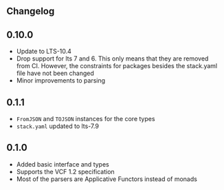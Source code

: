 Changelog
---------
## 0.10.0
* Update to LTS-10.4
* Drop support for lts 7 and 6. This only means that they are removed from CI.
  However, the constraints for packages besides the stack.yaml file have not been
  changed
* Minor improvements to parsing

## 0.1.1
* `FromJSON` and `TOJSON` instances for the core types
* `stack.yaml` updated to lts-7.9

## 0.1.0
* Added basic interface and types
* Supports the VCF 1.2 specification
* Most of the parsers are Applicative Functors instead of monads
